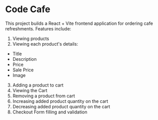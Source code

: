 # Code Cafe

This project builds a React + Vite frontend application for ordering cafe refreshments. Features include:
1. Viewing products
2. Viewing each product's details: 
  - Title
  - Description
  - Price
  - Sale Price
  - Image
3. Adding a product to cart
4. Viewing the Cart
5. Removing a product from cart
6. Increasing added product quantity on the cart
7. Decreasing added product quantity on the cart
8. Checkout Form filling and validation